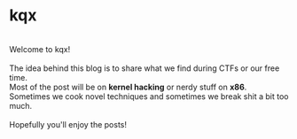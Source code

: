 # kqx
<br> Welcome to kqx!<br><br>
The idea behind this blog is to share what we find during CTFs or our free time. <br>
Most of the post will be on **kernel hacking** or nerdy stuff on **x86**. <br> Sometimes we cook novel techniques and sometimes we break shit a bit too much. <br>
<br>
Hopefully you'll enjoy the posts!
